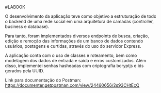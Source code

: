 #LABOOK

O desenvolvimento da aplicação teve como objetivo a estruturação de todo o backend de uma rede social em uma arquitetura de camadas (controller, business e database).

Para tanto, foram implementados diversos endpoints de busca, criação, edição e remoção das informações de um banco de dados contendo usuários, postagens e curtidas, através do uso do servidor Express. 

A aplicação conta com o uso de classes e roteamento, bem como modelagem dos dados de entrada e saída e erros customizados. Além disso, implementei senhas hasheadas com criptografia bcryptjs e ids gerados pela UUID.

Link para documentação do Postman: https://documenter.getpostman.com/view/24460656/2s93CHtEcQ
